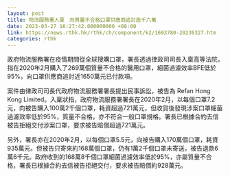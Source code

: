 ```yaml
---
layout: post
title: 物流服務署入稟　向質量不合格口罩供應商追討逾千六萬
date: 2023-03-27 16:27:42.000000000 +08:00
link: https://news.rthk.hk/rthk/ch/component/k2/1693780-20230327.htm
categories: rthk
---
```


政府物流服務署在疫情期間從全球搜購口罩，署長透過律政司司長入稟高等法院，指在2020年2月購入了269萬個質量不合格的醫用口罩，細菌過濾效率BFE低於95%，向口罩供應商追討近1650萬元已付款項。

案件由律政司司長代政府物流服務署署長提出民事訴訟，被告為 Refan Hong Kong Limited。入稟狀指，政府物流服務署署長在2020年2月，以每個口罩7.2元，向被告購入100萬2千個口罩，耗資超過721萬元，但收貨後發現涉案口罩細菌過濾效率低於95%，質量不合格，亦不符合一般口罩規格。署長已根據合約去信被告拒絕交付涉案口罩，要求被告賠償超過721萬元。

另外，署長亦在2020年2月，以每個口罩5.5元，向被告購入170萬個口罩，耗資935萬元。但被告只寄來約168萬個口罩，仍有1萬2千個口罩未寄送，被告退款6萬6千元。政府收到的168萬8千個口罩細菌過濾效率低於95%，亦屬質量不合格，署長已根據合約去信被告拒絕交付，要求被告賠償約928萬元。
